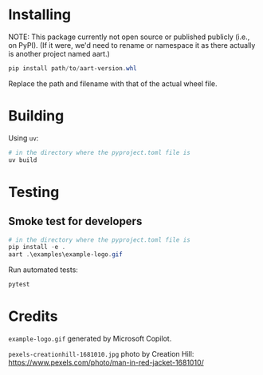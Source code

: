 # Installing

NOTE: This package currently not open source or published publicly (i.e., on PyPI).
(If it were, we'd need to rename or namespace it as there actually is another project
named aart.)

```powershell
pip install path/to/aart-version.whl
```

Replace the path and filename with that of the actual wheel file.

# Building

Using `uv`:

```powershell
# in the directory where the pyproject.toml file is
uv build
```

# Testing

## Smoke test for developers

```powershell
# in the directory where the pyproject.toml file is
pip install -e .
aart .\examples\example-logo.gif
```

Run automated tests:

```powershell
pytest
```

# Credits

`example-logo.gif` generated by Microsoft Copilot.

`pexels-creationhill-1681010.jpg` photo by Creation Hill: https://www.pexels.com/photo/man-in-red-jacket-1681010/
